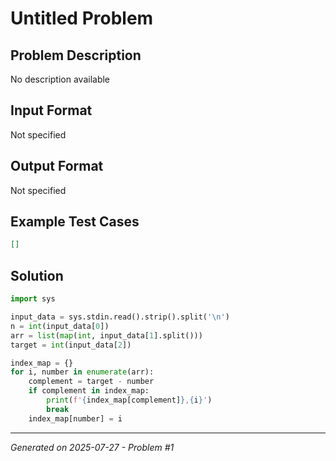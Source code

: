 # Untitled Problem

## Problem Description
No description available

## Input Format
Not specified

## Output Format
Not specified

## Example Test Cases
```json
[]
```

## Solution
```python
import sys

input_data = sys.stdin.read().strip().split('\n')
n = int(input_data[0])
arr = list(map(int, input_data[1].split()))
target = int(input_data[2])

index_map = {}
for i, number in enumerate(arr):
    complement = target - number
    if complement in index_map:
        print(f'{index_map[complement]},{i}')
        break
    index_map[number] = i
```

---
*Generated on 2025-07-27 - Problem #1*